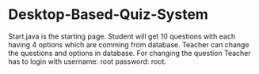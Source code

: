 # Desktop-Based-Quiz-System

Start.java is the starting page. 
Student will get 10 questions with each having 4 options which are comming from database.
Teacher can change the questions and options in database.
For changing the question Teacher has to login with username: root password: root.
